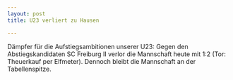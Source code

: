 ```yaml
---
layout: post
title: U23 verliert zu Hausen

---
```


Dämpfer für die Aufstiegsambitionen unserer U23: Gegen den Abstiegskandidaten SC Freiburg II verlor die Mannschaft heute mit 1:2 (Tor: Theuerkauf per Elfmeter). Dennoch bleibt die Mannschaft an der Tabellenspitze.


